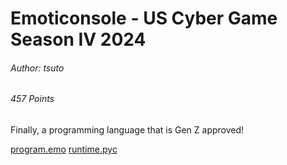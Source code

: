 # Emoticonsole - US Cyber Game Season IV 2024

###### Author: tsuto

###### 457 Points

Finally, a programming language that is Gen Z approved!

[program.emo](https://ctfd.uscybergames.com/files/2a0330a42fa526e85a0e5333b10a8873/program.emo?token=eyJ1c2VyX2lkIjoyMjIzLCJ0ZWFtX2lkIjpudWxsLCJmaWxlX2lkIjoyOTB9.Zl_Mjw.CssGDF0PMEpjkX8D-GHyexqIChg)
[runtime.pyc](https://ctfd.uscybergames.com/files/08f708f633199eb11e5113999d3d3d5b/runtime.pyc?token=eyJ1c2VyX2lkIjoyMjIzLCJ0ZWFtX2lkIjpudWxsLCJmaWxlX2lkIjoyOTF9.Zl_Mjw.UbPt9zrEQdO1RVOUJ217NwWUAyk)
